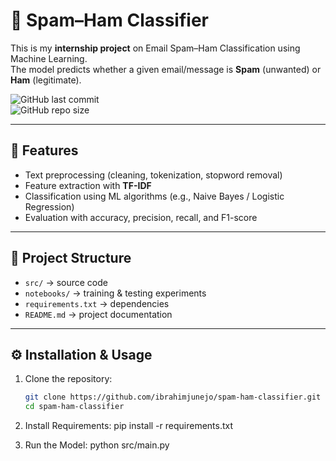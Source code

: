 # 📧 Spam–Ham Classifier  

This is my **internship project** on Email Spam–Ham Classification using Machine Learning.  
The model predicts whether a given email/message is **Spam** (unwanted) or **Ham** (legitimate).  

![GitHub last commit](https://img.shields.io/github/last-commit/ibrahimjunejo/spam-ham-classifier)  
![GitHub repo size](https://img.shields.io/github/repo-size/ibrahimjunejo/spam-ham-classifier)  

---

## 🚀 Features  
- Text preprocessing (cleaning, tokenization, stopword removal)  
- Feature extraction with **TF-IDF**  
- Classification using ML algorithms (e.g., Naive Bayes / Logistic Regression)  
- Evaluation with accuracy, precision, recall, and F1-score  

---

## 📂 Project Structure  
- `src/` → source code  
- `notebooks/` → training & testing experiments  
- `requirements.txt` → dependencies  
- `README.md` → project documentation  

---

## ⚙️ Installation & Usage  
1. Clone the repository:  
   ```bash
   git clone https://github.com/ibrahimjunejo/spam-ham-classifier.git
   cd spam-ham-classifier

2. Install Requirements:
pip install -r requirements.txt

3. Run the Model:
python src/main.py
